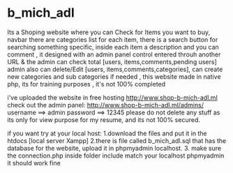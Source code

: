 # b_mich_adl
Its a Shoping website where you can Check for Items you want to buy, navbar there are categories list for each item, there is a search button for searching something specific, 
inside each item a description and you can comment ,
it designed with an admin panel control entered throuh another URL & the admin can check total [users, items,comments,pending users] admin also can delete/Edit [users, items,comments,categories], can create new categories and sub categories if needed , 
this website made in native php, its for training purposes ,
it's not 100% completed 

i've uploaded the website in free hosting
http://www.shop-b-mich-adl.ml
check out the admin panel:
http://www.shop-b-mich-adl.ml/admins/
username ==> admin
password ==> 12345
please do not delete any stuff as its only for view purpose for my resume, and its not 100% secured.

if you want try at your local host:
1.download the files and put it in the htdocs [local server Xampp] 
2.there is file called b_mich_adl.sql that has the database for the website, upload it in phpmyadmin localhost. 
3. make sure the connection.php inside folder include 
match your localhost phpmyadmin 
it should work fine
